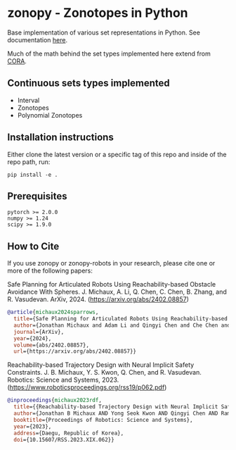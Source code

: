 # zonopy - Zonotopes in Python

Base implementation of various set representations in Python.
See documentation [here](https://roahmlab.github.io/zonopy).

Much of the math behind the set types implemented here extend from [CORA](https://tumcps.github.io/CORA/).

## Continuous sets types implemented

* Interval
* Zonotopes
* Polynomial Zonotopes

## Installation instructions

Either clone the latest version or a specific tag of this repo and inside of the repo path, run:
```
pip install -e .
```

## Prerequisites

```
pytorch >= 2.0.0
numpy >= 1.24
scipy >= 1.9.0
```

## How to Cite

If you use zonopy or zonopy-robots in your research, please cite one or more of the following papers:

Safe Planning for Articulated Robots Using Reachability-based Obstacle Avoidance With Spheres. J. Michaux, A. Li, Q. Chen, C. Chen, B. Zhang, and R. Vasudevan. ArXiv, 2024. (https://arxiv.org/abs/2402.08857)
```bibtex
@article{michaux2024sparrows,
  title={Safe Planning for Articulated Robots Using Reachability-based Obstacle Avoidance With Spheres},
  author={Jonathan Michaux and Adam Li and Qingyi Chen and Che Chen and Bohao Zhang and Ram Vasudevan},
  journal={ArXiv},
  year={2024},
  volume={abs/2402.08857},
  url={https://arxiv.org/abs/2402.08857}}
```

Reachability-based Trajectory Design with Neural Implicit Safety Constraints. J. B. Michaux, Y. S. Kwon, Q. Chen, and R. Vasudevan. Robotics: Science and Systems, 2023. (https://www.roboticsproceedings.org/rss19/p062.pdf)
```bibtex
@inproceedings{michaux2023rdf,
  title={{Reachability-based Trajectory Design with Neural Implicit Safety Constraints}},
  author={Jonathan B Michaux AND Yong Seok Kwon AND Qingyi Chen AND Ram Vasudevan},
  booktitle={Proceedings of Robotics: Science and Systems},
  year={2023},
  address={Daegu, Republic of Korea},
  doi={10.15607/RSS.2023.XIX.062}}
```
